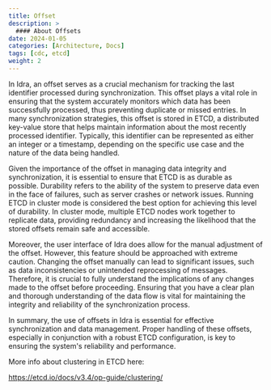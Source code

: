 ```yaml
---
title: Offset
description: >
  #### About Offsets
date: 2024-01-05
categories: [Architecture, Docs]
tags: [cdc, etcd]
weight: 2
---
```


In Idra, an offset serves as a crucial mechanism for tracking the last identifier processed during synchronization. This offset plays a vital role in ensuring that the system accurately monitors which data has been successfully processed, thus preventing duplicate or missed entries. In many synchronization strategies, this offset is stored in ETCD, a distributed key-value store that helps maintain information about the most recently processed identifier. Typically, this identifier can be represented as either an integer or a timestamp, depending on the specific use case and the nature of the data being handled.

Given the importance of the offset in managing data integrity and synchronization, it is essential to ensure that ETCD is as durable as possible. Durability refers to the ability of the system to preserve data even in the face of failures, such as server crashes or network issues. Running ETCD in cluster mode is considered the best option for achieving this level of durability. In cluster mode, multiple ETCD nodes work together to replicate data, providing redundancy and increasing the likelihood that the stored offsets remain safe and accessible.

Moreover, the user interface of Idra does allow for the manual adjustment of the offset. However, this feature should be approached with extreme caution. Changing the offset manually can lead to significant issues, such as data inconsistencies or unintended reprocessing of messages. Therefore, it is crucial to fully understand the implications of any changes made to the offset before proceeding. Ensuring that you have a clear plan and thorough understanding of the data flow is vital for maintaining the integrity and reliability of the synchronization process.

In summary, the use of offsets in Idra is essential for effective synchronization and data management. Proper handling of these offsets, especially in conjunction with a robust ETCD configuration, is key to ensuring the system's reliability and performance.

More info about clustering in ETCD here:

https://etcd.io/docs/v3.4/op-guide/clustering/
